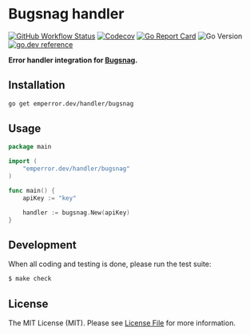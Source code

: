 # Bugsnag handler

[![GitHub Workflow Status](https://img.shields.io/github/workflow/status/emperror/handler-bugsnag/CI?style=flat-square)](https://github.com/emperror/handler-bugsnag/actions?query=workflow%3ACI)
[![Codecov](https://img.shields.io/codecov/c/github/emperror/handler-bugsnag?style=flat-square)](https://codecov.io/gh/emperror/handler-bugsnag)
[![Go Report Card](https://goreportcard.com/badge/emperror.dev/handler/bugsnag?style=flat-square)](https://goreportcard.com/report/emperror.dev/handler/bugsnag)
![Go Version](https://img.shields.io/badge/go%20version-%3E=1.12-61CFDD.svg?style=flat-square)
[![go.dev reference](https://img.shields.io/badge/go.dev-reference-007d9c?logo=go&logoColor=white&style=flat-square)](https://pkg.go.dev/mod/emperror.dev/handler/bugsnag)

**Error handler integration for [Bugsnag](https://bugsnag.com).**


## Installation

```bash
go get emperror.dev/handler/bugsnag
```


## Usage

```go
package main

import (
	"emperror.dev/handler/bugsnag"
)

func main() {
	apiKey := "key"

	handler := bugsnag.New(apiKey)
}
```


## Development

When all coding and testing is done, please run the test suite:

``` bash
$ make check
```


## License

The MIT License (MIT). Please see [License File](LICENSE) for more information.
